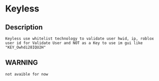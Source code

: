 # Keyless
## Description
``Keyless use whitelist technology to validate user hwid, ip, roblox user id for Validate User and NOT as a Key to use im gui like "KEY_Owhdi28IQU2H"``
## WARNING
``not avaible for now``
